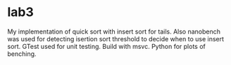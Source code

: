 # lab3
My implementation of quick sort with insert sort for tails. Also nanobench was used for detecting isertion sort threshold to decide when to use insert sort. GTest used for unit testing. Build with msvc. Python for plots of benching.
